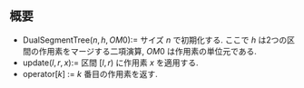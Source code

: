 ## 概要

* $\mathrm{DualSegmentTree}(n, h, OM0)$:= サイズ $n$ で初期化する. ここで $h$ は2つの区間の作用素をマージする二項演算, $OM0$ は作用素の単位元である.
* $\mathrm{update}(l, r, x)$:= 区間 $[l, r)$ に作用素 $x$ を適用する.
* operator[$k$] := $k$ 番目の作用素を返す.
